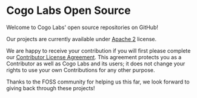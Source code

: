 # Cogo Labs Open Source

Welcome to Cogo Labs' open source repositories on GitHub!

Our projects are currently available under [Apache 2](LICENSE) license.

We are happy to receive your contribution if you will first please complete our [Contributor License Agreement](CLA.pdf). This agreement protects you as a Contributor as well as Cogo Labs and its users; it does not change your rights to use your own Contributions for any other purpose.

Thanks to the FOSS community for helping us this far, we look forward to giving back through these projects!
